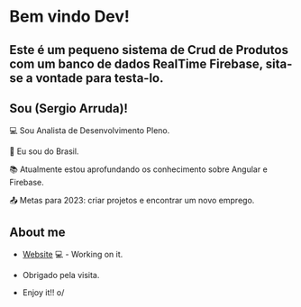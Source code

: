 # Bem vindo Dev!
## Este é um pequeno sistema de Crud de Produtos com um banco de dados RealTime Firebase, sita-se a vontade para testa-lo.

## Sou (Sergio Arruda)!

 

:computer: Sou Analista de Desenvolvimento Pleno.

:house_with_garden: Eu sou do Brasil.

:books: Atualmente estou aprofundando os conhecimento sobre Angular e Firebase.

:outbox_tray: Metas para 2023: criar projetos e encontrar um novo emprego.

 

## About me

- [Website](https://signal-crud-firebase.vercel.app/) 💻 - Working on it.

- Obrigado pela visita.

- Enjoy it!! o/
